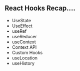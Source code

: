 ## React Hooks Recap....

+ UseState
+ UseEffect
+ useRef
+ useReducer
+ useContext
+ Context API
+ Custom Hooks
+ useLocation
+ useHistory

